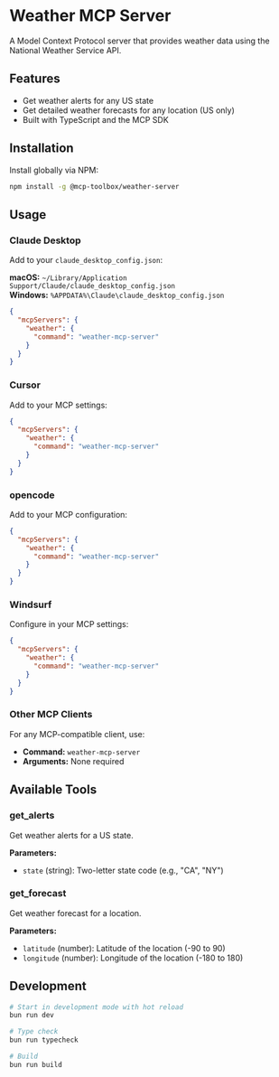 # Weather MCP Server

A Model Context Protocol server that provides weather data using the National Weather Service API.

## Features

- Get weather alerts for any US state
- Get detailed weather forecasts for any location (US only)
- Built with TypeScript and the MCP SDK

## Installation

Install globally via NPM:

```bash
npm install -g @mcp-toolbox/weather-server
```

## Usage

### Claude Desktop

Add to your `claude_desktop_config.json`:

**macOS:** `~/Library/Application Support/Claude/claude_desktop_config.json`  
**Windows:** `%APPDATA%\Claude\claude_desktop_config.json`

```json
{
  "mcpServers": {
    "weather": {
      "command": "weather-mcp-server"
    }
  }
}
```

### Cursor

Add to your MCP settings:

```json
{
  "mcpServers": {
    "weather": {
      "command": "weather-mcp-server"
    }
  }
}
```

### opencode

Add to your MCP configuration:

```json
{
  "mcpServers": {
    "weather": {
      "command": "weather-mcp-server"
    }
  }
}
```

### Windsurf

Configure in your MCP settings:

```json
{
  "mcpServers": {
    "weather": {
      "command": "weather-mcp-server"
    }
  }
}
```

### Other MCP Clients

For any MCP-compatible client, use:
- **Command:** `weather-mcp-server`
- **Arguments:** None required

## Available Tools

### get_alerts
Get weather alerts for a US state.

**Parameters:**
- `state` (string): Two-letter state code (e.g., "CA", "NY")

### get_forecast
Get weather forecast for a location.

**Parameters:**
- `latitude` (number): Latitude of the location (-90 to 90)
- `longitude` (number): Longitude of the location (-180 to 180)

## Development

```bash
# Start in development mode with hot reload
bun run dev

# Type check
bun run typecheck

# Build
bun run build
```